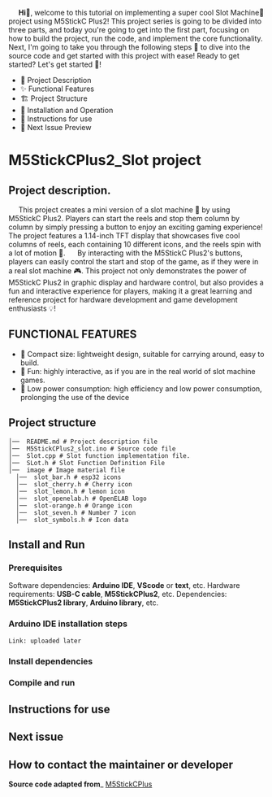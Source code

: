 &nbsp;&nbsp;&nbsp;&nbsp;&nbsp;__Hi👋__, welcome to this tutorial on implementing a super cool Slot Machine🎰 project using M5StickC Plus2! This project series is going to be divided into three parts, and today you're going to get into the first part, focusing on how to build the project, run the code, and implement the core functionality.
Next, I'm going to take you through the following steps 📜 to dive into the source code and get started with this project with ease! Ready to get started? Let's get started 🚀!  
- 📝 Project Description
- ✨ Functional Features
- 🏗 Project Structure
- 🚀 Installation and Operation
- 🔧 Instructions for use
- 🔮 Next Issue Preview
# M5StickCPlus2_Slot project
## Project description.
&nbsp;&nbsp;&nbsp;&nbsp;&nbsp;This project creates a mini version of a slot machine 🎰 by using M5StickC Plus2. Players can start the reels and stop them column by column by simply pressing a button to enjoy an exciting gaming experience! The project features a 1.14-inch TFT display that showcases five cool columns of reels, each containing 10 different icons, and the reels spin with a lot of motion 🎡.
&nbsp;&nbsp;&nbsp;&nbsp;&nbsp;By interacting with the M5StickC Plus2's buttons, players can easily control the start and stop of the game, as if they were in a real slot machine 🎮. This project not only demonstrates the power of M5StickC Plus2 in graphic display and hardware control, but also provides a fun and interactive experience for players, making it a great learning and reference project for hardware development and game development enthusiasts 💡!

## FUNCTIONAL FEATURES
- 📏 Compact size: lightweight design, suitable for carrying around, easy to build.
- 🎉 Fun: highly interactive, as if you are in the real world of slot machine games.
- 🔋 Low power consumption: high efficiency and low power consumption, prolonging the use of the device
## Project structure
```
│──  README.md # Project description file
│──  M5StickCPlus2_slot.ino # Source code file
│──  Slot.cpp # Slot function implementation file.
│──  SLot.h # Slot Function Definition File
│──  image # Image material file
  │──  slot_bar.h # esp32 icons
  │──  slot_cherry.h # Cherry icon
  │──  slot_lemon.h # lemon icon
  │──  slot_openelab.h # OpenELAB logo
  │──  slot-orange.h # Orange icon
  │──  slot_seven.h # Number 7 icon
  │──  slot_symbols.h # Icon data
```
## Install and Run

### Prerequisites
Software dependencies: __Arduino IDE__, __VScode__ or __text__, etc.
Hardware requirements: __USB-C cable__, __M5StickCPlus2__, etc.
Dependencies: __M5StickCPlus2 library__, __Arduino library__, etc.
### Arduino IDE installation steps
```
Link: uploaded later
```
### Install dependencies
### Compile and run
## Instructions for use
## Next issue
## How to contact the maintainer or developer
__Source code adapted from___
[M5StickCPlus](https://github.com/Sarah-C/M5StickC_Plus_Slot_Machine)

